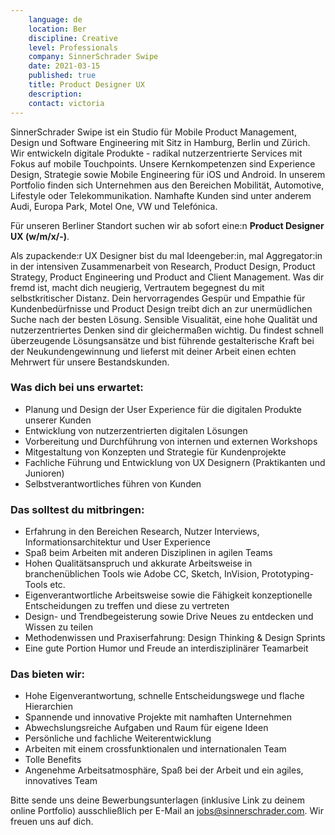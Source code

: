 ```yaml
---
    language: de
    location: Ber
    discipline: Creative
    level: Professionals
    company: SinnerSchrader Swipe
    date: 2021-03-15
    published: true
    title: Product Designer UX
    description: 
    contact: victoria
---
```


SinnerSchrader Swipe ist ein Studio für Mobile Product Management, Design und Software Engineering mit Sitz in Hamburg, Berlin und Zürich. Wir entwickeln digitale Produkte - radikal nutzerzentrierte Services mit Fokus auf mobile Touchpoints. Unsere Kernkompetenzen sind Experience Design, Strategie sowie Mobile Engineering für iOS und Android. In unserem Portfolio finden sich Unternehmen aus den Bereichen Mobilität, Automotive, Lifestyle oder Telekommunikation. Namhafte Kunden sind unter anderem Audi, Europa Park, Motel One, VW und Telefónica.

Für unseren Berliner Standort suchen wir ab sofort eine:n **Product Designer UX (w/m/x/-)**.

Als zupackende:r UX Designer bist du mal Ideengeber:in, mal Aggregator:in in der intensiven Zusammenarbeit von Research, Product Design, Product Strategy, Product Engineering und Product and Client Management. Was dir fremd ist, macht dich neugierig, Vertrautem begegnest du mit selbstkritischer Distanz. Dein hervorragendes Gespür und Empathie für Kundenbedürfnisse und Product Design treibt dich an zur unermüdlichen Suche nach der besten Lösung. Sensible Visualität, eine hohe Qualität und nutzerzentriertes Denken sind dir gleichermaßen wichtig. Du findest schnell überzeugende Lösungsansätze und bist führende gestalterische Kraft bei der Neukundengewinnung und lieferst mit deiner Arbeit einen echten Mehrwert für unsere Bestandskunden.

### Was dich bei uns erwartet:

- Planung und Design der User Experience für die digitalen Produkte unserer Kunden
- Entwicklung von nutzerzentrierten digitalen Lösungen
- Vorbereitung und Durchführung von internen und externen Workshops
- Mitgestaltung von Konzepten und Strategie für Kundenprojekte
- Fachliche Führung und Entwicklung von UX Designern (Praktikanten und Junioren)
- Selbstverantwortliches führen von Kunden

### Das solltest du mitbringen:

- Erfahrung in den Bereichen Research, Nutzer Interviews, Informationsarchitektur und User Experience
- Spaß beim Arbeiten mit anderen Disziplinen in agilen Teams
- Hohen Qualitätsanspruch und akkurate Arbeitsweise in branchenüblichen Tools wie Adobe CC, Sketch, InVision, Prototyping-Tools etc.
- Eigenverantwortliche Arbeitsweise sowie die Fähigkeit konzeptionelle Entscheidungen zu treffen und diese zu vertreten
- Design- und Trendbegeisterung sowie Drive Neues zu entdecken und Wissen zu teilen
- Methodenwissen und Praxiserfahrung: Design Thinking & Design Sprints
- Eine gute Portion Humor und Freude an interdisziplinärer Teamarbeit

### Das bieten wir:

- Hohe Eigenverantwortung, schnelle Entscheidungswege und flache Hierarchien
- Spannende und innovative Projekte mit namhaften Unternehmen
- Abwechslungsreiche Aufgaben und Raum für eigene Ideen
- Persönliche und fachliche Weiterentwicklung
- Arbeiten mit einem crossfunktionalen und internationalen Team
- Tolle Benefits
- Angenehme Arbeitsatmosphäre, Spaß bei der Arbeit und ein agiles, innovatives Team

Bitte sende uns deine Bewerbungsunterlagen (inklusive Link zu deinem online Portfolio) ausschließlich per E-Mail an <jobs@sinnerschrader.com>. Wir freuen uns auf dich.
